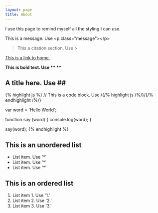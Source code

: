 ```yaml
---
layout: page
title: About
---
```


I use this page to remind myself all the styling I can use.

<p class="message">
    This is a message. Use &lt;p class=&quot;message&quot;&gt;&lt;/p&gt;
</p>

> This a citation section. Use &gt;

[This is a link to home.](http://solosodium.github.io)

**This is bold text. Use \*\* \*\***

## A title here. Use \#\#

{% highlight js %}
// This is a code block. Use /{/% highlight js /%/}/{/% endhighlight /%/}

var word = 'Hello World';

function say (word) {
    console.log(word);
}

say(word);
{% endhighlight %}

## This is an unordered list

* List item. Use '*'
* List item. Use '*'
* List item. Use '*'

## This is an ordered list

1. List item 1. Use '1.'
2. List item 2. Use '2.'
3. List item 3. Use '3.'
